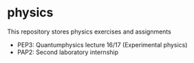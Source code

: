 # physics

This repository stores physics exercises and assignments

- PEP3: Quantumphysics lecture 16/17 (Experimental physics)
- PAP2: Second laboratory internship
